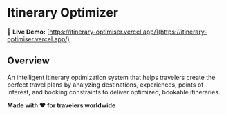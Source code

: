 # Itinerary Optimizer

**🚀 Live Demo:** [https://itinerary-optimiser.vercel.app/](https://itinerary-optimiser.vercel.app/)

## Overview

An intelligent itinerary optimization system that helps travelers create the perfect travel plans by analyzing destinations, experiences, points of interest, and booking constraints to deliver optimized, bookable itineraries.

**Made with ❤️ for travelers worldwide**
